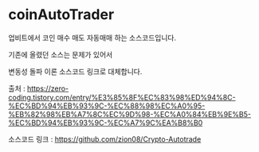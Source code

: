 # coinAutoTrader
업비트에서 코인 매수 매도 자동매매 하는 소스코드입니다.

기존에 올렸던 소스는 문제가 있어서

변동성 돌파 이론 소스코드 링크로 대체합니다.

출처 : 
https://zero-coding.tistory.com/entry/%E3%85%8F%EC%83%98%ED%94%8C-%EC%BD%94%EB%93%9C-%EC%88%98%EC%A0%95-%EB%82%98%EB%A7%8C%EC%9D%98-%EC%A0%84%EB%9E%B5-%EC%BD%94%EB%93%9C-%EC%A7%9C%EA%B8%B0


소스코드 링크 : https://github.com/zion08/Crypto-Autotrade

